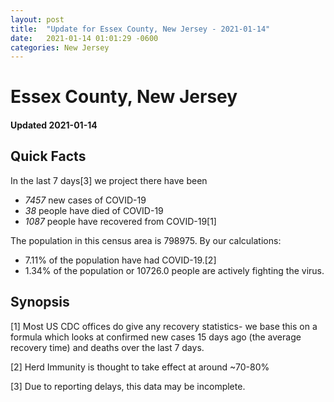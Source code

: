 ```yaml
---
layout: post
title:  "Update for Essex County, New Jersey - 2021-01-14"
date:   2021-01-14 01:01:29 -0600
categories: New Jersey
---
```


# Essex County, New Jersey
#### Updated 2021-01-14

## Quick Facts

In the last 7 days[3] we project there have been
- *7457* new cases of COVID-19
- *38* people have died of COVID-19
- *1087* people have recovered from COVID-19[1]

The population in this census area is 798975. By our calculations:
- 7.11% of the population have had COVID-19.[2]
- 1.34% of the population or 10726.0 people are actively fighting the virus.

## Synopsis




[1] Most US CDC offices do give any recovery statistics- we base this on a formula which looks at confirmed new cases
15 days ago (the average recovery time) and deaths over the last 7 days.

[2] Herd Immunity is thought to take effect at around ~70-80%

[3] Due to reporting delays, this data may be incomplete.
 
    